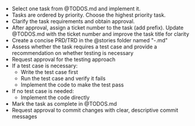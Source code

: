 - Select one task from @TODOS.md and implement it.
- Tasks are ordered by priority. Choose the highest priority task.
- Clarify the task requirements and obtain approval.
- After approval, assign a ticket number to the task (add prefix). Update @TODOS.md with the ticket number and improve the task title for clarity
- Create a concise PRD/TRD in the @stories folder named "<ticket-number>-<task-name>.md"
- Assess whether the task requires a test case and provide a recommendation on whether testing is necessary
- Request approval for the testing approach
- If a test case is necessary:
  - Write the test case first
  - Run the test case and verify it fails
  - Implement the code to make the test pass
- If no test case is needed:
  - Implement the code directly
- Mark the task as complete in @TODOS.md
- Request approval to commit changes with clear, descriptive commit messages
